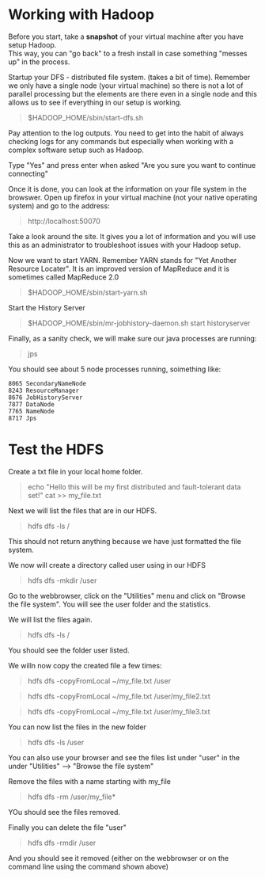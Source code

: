 # Working with Hadoop

Before you start, take a <b>snapshot</b> of your virtual machine after you have setup Hadoop.  
This way, you can "go back" to a fresh install in case something "messes up" in the process.


Startup your DFS - distributed file system. (takes a bit of time).
Remember we only have a single node (your virtual machine) so there is not a lot of parallel processing but the elements are there even in a single node and this allows us to see if everything in our setup is working.

> $HADOOP_HOME/sbin/start-dfs.sh

Pay attention to the log outputs. You need to get into the habit of always checking logs for any commands but especially when working with a complex software setup such as Hadoop.

Type "Yes" and press enter when asked "Are you sure you want to continue connecting"

Once it is done, you can look at the information on your file system in the browswer.  Open up firefox in your virtual machine (not your native operating system) and go to the address:

> http://localhost:50070

Take a look around the site.  It gives you a lot of information and you will use this as an administrator to troubleshoot issues with your Hadoop setup.

Now we want to start YARN.  Remember YARN stands for "Yet Another Resource Locater".  It is an improved version of MapReduce and it is sometimes called MapReduce 2.0

> $HADOOP_HOME/sbin/start-yarn.sh

Start the History Server

> $HADOOP_HOME/sbin/mr-jobhistory-daemon.sh start historyserver

Finally, as a sanity check, we will make sure our java processes are running:

> jps 

You should see about 5 node processes running, soimething like:
```
8065 SecondaryNameNode
8243 ResourceManager
8676 JobHistoryServer
7877 DataNode
7765 NameNode
8717 Jps
```

# Test the HDFS 

Create a txt file in your local home folder.

> echo "Hello this will be my first distributed and fault-tolerant data set\!" cat >> my_file.txt

Next we will list the files that are in our HDFS.

> hdfs dfs -ls /

This should not return anything because we have just formatted the file system.

We now will create a directory called user using in our HDFS

> hdfs dfs -mkdir /user

Go to the webbrowser, click on the "Utilities" menu and click on "Browse the file system".  You will see the user folder and the statistics.

We will list the files again.

> hdfs dfs -ls /

You should see the folder user listed.

We willn now copy the created file a few times:

> hdfs dfs -copyFromLocal ~/my_file.txt /user

> hdfs dfs -copyFromLocal ~/my_file.txt /user/my_file2.txt

> hdfs dfs -copyFromLocal ~/my_file.txt /user/my_file3.txt

You can now list the files in the new folder

> hdfs dfs -ls /user

You can also use your browser and see the files list under "user" in the under "Utilities" --> "Browse the file system"

Remove the files with a name starting with my_file

> hdfs dfs -rm /user/my_file*

YOu should see the files removed.

Finally you can delete the file "user"

> hdfs dfs -rmdir /user

And you should see it removed (either on the webbrowser or on the command line using the command shown above)


